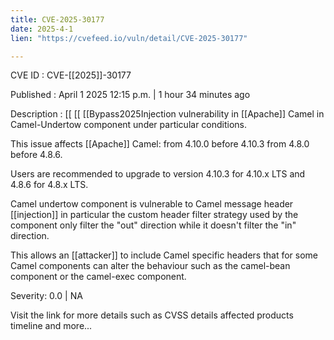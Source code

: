 ```yaml
---
title: CVE-2025-30177
date: 2025-4-1
lien: "https://cvefeed.io/vuln/detail/CVE-2025-30177"

---
```


CVE ID : CVE-[[2025]]-30177
 
Published :  April 1
2025
12:15 p.m. | 1 hour
34 minutes ago
 
Description :  [[ [[ [[Bypass2025Injection vulnerability in  [[Apache]] Camel in Camel-Undertow component under particular conditions.

This issue affects  [[Apache]] Camel: from 4.10.0 before 4.10.3
from 4.8.0 before 4.8.6.

Users are recommended to upgrade to version 4.10.3 for 4.10.x LTS and 4.8.6 for 4.8.x LTS.

Camel undertow component is vulnerable to Camel message header  [[injection]]
in particular the custom header filter strategy used by the component only filter the "out" direction
while it doesn't filter the "in" direction.


This allows an  [[attacker]] to include Camel specific headers that for some Camel components can alter the behaviour such as the camel-bean component
or the camel-exec component.
 
Severity: 0.0 | NA
 
Visit the link for more details
such as CVSS details
affected products
timeline
and more...
